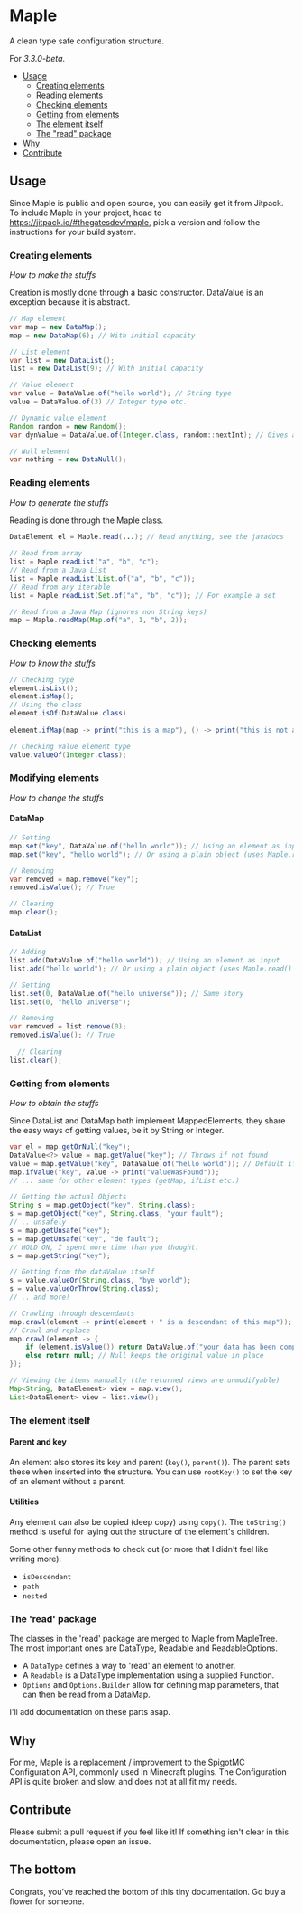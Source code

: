 # Maple

A clean type safe configuration structure.

For *3.3.0-beta*.

- [Usage](#usage)
  - [Creating elements](#creating-elements)
  - [Reading elements](#reading-elements)
  - [Checking elements](#checking-elements)
  - [Getting from elements](#getting-from-elements)
  - [The element itself](#the-element-itself)
  - [The "read" package](#the-read-package)
- [Why](#why)
- [Contribute](#contribute)

## Usage

Since Maple is public and open source, you can easily get it from Jitpack.
To include Maple in your project, head to https://jitpack.io/#thegatesdev/maple,
pick a version and follow the instructions for your build system.

### Creating elements

*How to make the stuffs*

Creation is mostly done through a basic constructor.
DataValue is an exception because it is abstract.

```java
// Map element
var map = new DataMap();
map = new DataMap(6); // With initial capacity

// List element
var list = new DataList();
list = new DataList(9); // With initial capacity

// Value element
var value = DataValue.of("hello world"); // String type
value = DataValue.of(3) // Integer type etc.

// Dynamic value element
Random random = new Random();
var dynValue = DataValue.of(Integer.class, random::nextInt); // Gives a random integer when accessed

// Null element
var nothing = new DataNull();
```

### Reading elements

*How to generate the stuffs*

Reading is done through the Maple class.

```java
DataElement el = Maple.read(...); // Read anything, see the javadocs
        
// Read from array
list = Maple.readList("a", "b", "c");
// Read from a Java List
list = Maple.readList(List.of("a", "b", "c"));
// Read from any iterable
list = Maple.readList(Set.of("a", "b", "c")); // For example a set

// Read from a Java Map (ignores non String keys)
map = Maple.readMap(Map.of("a", 1, "b", 2));
```

### Checking elements

*How to know the stuffs*

```java
// Checking type
element.isList();
element.isMap();
// Using the class        
element.isOf(DataValue.class)
        
element.ifMap(map -> print("this is a map"), () -> print("this is not a map"));

// Checking value element type
value.valueOf(Integer.class);
```

### Modifying elements

*How to change the stuffs*

#### DataMap

```java
// Setting
map.set("key", DataValue.of("hello world")); // Using an element as input
map.set("key", "hello world"); // Or using a plain object (uses Maple.read() under the hood)

// Removing
var removed = map.remove("key");
removed.isValue(); // True

// Clearing
map.clear();
```

#### DataList

```java
// Adding
list.add(DataValue.of("hello world")); // Using an element as input
list.add("hello world"); // Or using a plain object (uses Maple.read() under the hood)

// Setting
list.set(0, DataValue.of("hello universe")); // Same story
list.set(0, "hello universe");

// Removing
var removed = list.remove(0);
removed.isValue(); // True
  
  // Clearing
list.clear();
```

### Getting from elements

*How to obtain the stuffs*

Since DataList and DataMap both implement MappedElements,
they share the easy ways of getting values, be it by String or Integer.

```java
var el = map.getOrNull("key");
DataValue<?> value = map.getValue("key"); // Throws if not found
value = map.getValue("key", DataValue.of("hello world")); // Default if not found
map.ifValue("key", value -> print("valueWasFound"));
// ... same for other element types (getMap, ifList etc.)

// Getting the actual Objects
String s = map.getObject("key", String.class);
s = map.getObject("key", String.class, "your fault");
// .. unsafely
s = map.getUnsafe("key");
s = map.getUnsafe("key", "de fault");
// HOLD ON, I spent more time than you thought:
s = map.getString("key");

// Getting from the dataValue itself
s = value.valueOr(String.class, "bye world");
s = value.valueOrThrow(String.class);
// .. and more!

// Crawling through descendants
map.crawl(element -> print(element + " is a descendant of this map"));
// Crawl and replace
map.crawl(element -> {
    if (element.isValue()) return DataValue.of("your data has been compromised");
    else return null; // Null keeps the original value in place
});

// Viewing the items manually (the returned views are unmodifyable)
Map<String, DataElement> view = map.view();
List<DataElement> view = list.view();
```

### The element itself

#### Parent and key

An element also stores its key and parent (`key()`, `parent()`).
The parent sets these when inserted into the structure. 
You can use `rootKey()` to set the key of an element without a parent.

#### Utilities

Any element can also be copied (deep copy) using `copy()`.
The `toString()` method is useful for laying out the structure of the element's children.

Some other funny methods to check out (or more that I didn't feel like writing more):
- `isDescendant`
- `path`
- `nested`

### The 'read' package

The classes in the 'read' package are merged to Maple from MapleTree.
The most important ones are DataType, Readable and ReadableOptions.

- A `DataType` defines a way to 'read' an element to another.
- A `Readable` is a DataType implementation using a supplied Function.
- `Options` and `Options.Builder` allow for defining map parameters, that can then be read from a DataMap.

I'll add documentation on these parts asap.

## Why

For me, Maple is a replacement / improvement to the SpigotMC Configuration API,
commonly used in Minecraft plugins. The Configuration API is quite broken and slow, and does not at all fit my needs.

## Contribute

Please submit a pull request if you feel like it!
If something isn't clear in this documentation, please open an issue.

## The bottom

Congrats, you've reached the bottom of this tiny documentation. Go buy a flower for someone.